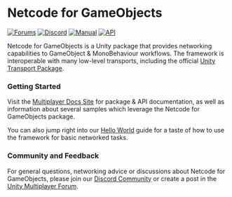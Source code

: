# Netcode for GameObjects

[![Forums](https://img.shields.io/badge/unity--forums-multiplayer-blue)](https://forum.unity.com/forums/multiplayer.26/) [![Discord](https://img.shields.io/discord/449263083769036810.svg?label=discord&logo=discord&color=informational)](https://discord.gg/FM8SE9E)
[![Manual](https://img.shields.io/badge/docs-manual-informational.svg)](https://docs-multiplayer.unity3d.com/netcode/current/about) [![API](https://img.shields.io/badge/docs-api-informational.svg)](https://docs-multiplayer.unity3d.com/netcode/current/api/introduction)

Netcode for GameObjects is a Unity package that provides networking capabilities to GameObject & MonoBehaviour workflows. The framework is interoperable with many low-level transports, including the official [Unity Transport Package](https://docs-multiplayer.unity3d.com/transport/current/about).

### Getting Started

Visit the [Multiplayer Docs Site](https://docs-multiplayer.unity3d.com/) for package & API documentation, as well as information about several samples which leverage the Netcode for GameObjects package.

You can also jump right into our [Hello World](https://docs-multiplayer.unity3d.com/netcode/current/tutorials/helloworld/helloworldintro) guide for a taste of how to use the framework for basic networked tasks.

### Community and Feedback

For general questions, networking advice or discussions about Netcode for GameObjects, please join our [Discord Community](https://discord.gg/FM8SE9E) or create a post in the [Unity Multiplayer Forum](https://forum.unity.com/forums/multiplayer.26/).
